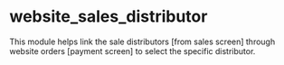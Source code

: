 # website_sales_distributor
This module helps link the sale distributors [from sales screen] through website orders [payment screen] to select the specific distributor.

